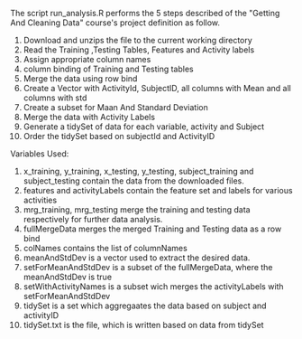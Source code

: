 The script run_analysis.R performs the 5 steps described of the "Getting And Cleaning Data" course's project definition as follow.

1. Download and unzips the file to the current working directory
2. Read the Training ,Testing Tables, Features and Activity labels
3. Assign appropriate column names 
4. column binding of Training and Testing tables
5. Merge the data using row bind 
6. Create a Vector with ActivityId, SubjectID, all columns with Mean and all columns with std
7. Create a subset for Maan And Standard Deviation
8. Merge the data with Activity Labels
9. Generate a tidySet of data for each variable, activity and Subject
10. Order the tidySet based on subjectId and ActivityID

Variables Used:

1. x_training, y_training, x_testing, y_testing, subject_training and subject_testing contain the data from the downloaded files.
2. features and activityLabels contain the feature set and labels for various activities
3. mrg_training, mrg_testing merge the training and testing data respectively for further data analysis.
4. fullMergeData merges the merged Training and Testing data as a row bind 
4. colNames contains the list of columnNames
5. meanAndStdDev is a vector used to extract the desired data.
6. setForMeanAndStdDev  is a subset of the fullMergeData, where the meanAndStdDev is true
7. setWithActivityNames  is a subset wich merges the activityLabels with setForMeanAndStdDev
8. tidySet  is a set which aggregaates the data based on subject and activityID
9. tidySet.txt is the file, which is written based on data from tidySet
